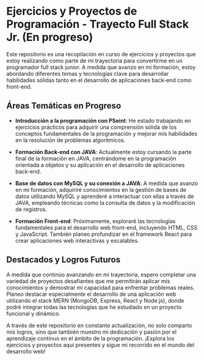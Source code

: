 # Ejercicios y Proyectos de Programación - Trayecto Full Stack Jr. (En progreso)

Este repositorio es una recopilación en curso de ejercicios y proyectos que estoy realizando como parte de mi trayectoria para convertirme en un programador full stack junior. A medida que avanzo en mi formación, estoy abordando diferentes temas y tecnologías clave para desarrollar habilidades sólidas tanto en el desarrollo de aplicaciones back-end como front-end.

## Áreas Temáticas en Progreso

- **Introducción a la programación con PSeint**: He estado trabajando en ejercicios prácticos para adquirir una comprensión sólida de los conceptos fundamentales de la programación y mejorar mis habilidades en la resolución de problemas algorítmicos.

- **Formación Back-end con JAVA**: Actualmente estoy cursando la parte final de la formación en JAVA, centrándome en la programación orientada a objetos y su aplicación en el desarrollo de aplicaciones back-end.

- **Base de datos con MySQL y su conexión a JAVA**: A medida que avanzo en mi formación, adquiriré conocimientos en la gestión de bases de datos utilizando MySQL y aprenderé a interactuar con ellas a través de JAVA, empleando técnicas como la consulta de datos y la modificación de registros.

- **Formación Front-end**: Próximamente, exploraré las tecnologías fundamentales para el desarrollo web front-end, incluyendo HTML, CSS y JavaScript. También planeo profundizar en el framework React para crear aplicaciones web interactivas y escalables.

## Destacados y Logros Futuros

A medida que continúo avanzando en mi trayectoria, espero completar una variedad de proyectos desafiantes que me permitirán aplicar mis conocimientos y demostrar mi capacidad para enfrentar problemas reales. Planeo destacar especialmente el desarrollo de una aplicación web utilizando el stack MERN (MongoDB, Express, React y Node.js), donde podré integrar todas las tecnologías que he estudiado en un proyecto funcional y dinámico.

A través de este repositorio en constante actualización, no solo comparto mis logros, sino que también muestro mi dedicación y pasión por el aprendizaje continuo en el ámbito de la programación. ¡Explora los ejercicios y proyectos aquí presentes y sigue mi recorrido en el mundo del desarrollo web!

